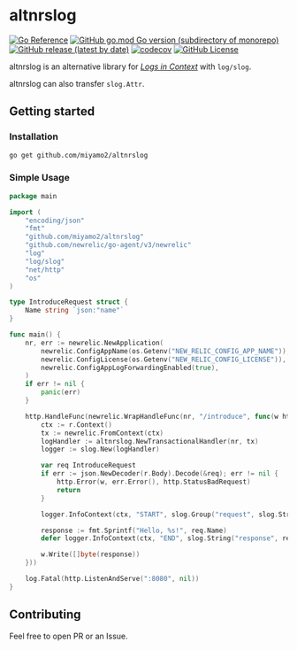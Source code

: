 # altnrslog

[![Go Reference](https://pkg.go.dev/badge/github.com/miyamo2/altnrslog.svg)](https://pkg.go.dev/github.com/miyamo2/altnrslog)
[![GitHub go.mod Go version (subdirectory of monorepo)](https://img.shields.io/github/go-mod/go-version/miyamo2/altnrslog?logo=go&style=flat-square)](https://img.shields.io/github/go-mod/go-version/miyamo2/altnrslog?logo=go&style=flat-square)
[![GitHub release (latest by date)](https://img.shields.io/github/v/release/miyamo2/altnrslog?style=flat-square)](https://img.shields.io/github/v/release/miyamo2/altnrslog?style=flat-square)
[![codecov](https://codecov.io/gh/miyamo2/altnrslog/graph/badge.svg?token=GLLLYODW45)](https://codecov.io/gh/miyamo2/altnrslog)
[![GitHub License](https://img.shields.io/github/license/miyamo2/altnrslog?style=flat-square&color=blue)](https://img.shields.io/github/license/miyamo2/altnrslog?style=flat-square&color=blue)

altnrslog is an alternative library for [_Logs in Context_](https://docs.newrelic.com/docs/logs/logs-context/logs-in-context/) with `log/slog`.

altnrslog can also transfer `slog.Attr`.

## Getting started

### Installation

```sh
go get github.com/miyamo2/altnrslog
```

### Simple Usage

```go
package main

import (
	"encoding/json"
	"fmt"
	"github.com/miyamo2/altnrslog"
	"github.com/newrelic/go-agent/v3/newrelic"
	"log"
	"log/slog"
	"net/http"
	"os"
)

type IntroduceRequest struct {
	Name string `json:"name"`
}

func main() {
	nr, err := newrelic.NewApplication(
		newrelic.ConfigAppName(os.Getenv("NEW_RELIC_CONFIG_APP_NAME")),
		newrelic.ConfigLicense(os.Getenv("NEW_RELIC_CONFIG_LICENSE")),
		newrelic.ConfigAppLogForwardingEnabled(true),
	)
	if err != nil {
		panic(err)
	}

	http.HandleFunc(newrelic.WrapHandleFunc(nr, "/introduce", func(w http.ResponseWriter, r *http.Request) {
		ctx := r.Context()
		tx := newrelic.FromContext(ctx)
		logHandler := altnrslog.NewTransactionalHandler(nr, tx)
		logger := slog.New(logHandler)

		var req IntroduceRequest
		if err := json.NewDecoder(r.Body).Decode(&req); err != nil {
			http.Error(w, err.Error(), http.StatusBadRequest)
			return
		}

		logger.InfoContext(ctx, "START", slog.Group("request", slog.String("name", req.Name)))

		response := fmt.Sprintf("Hello, %s!", req.Name)
		defer logger.InfoContext(ctx, "END", slog.String("response", response))

		w.Write([]byte(response))
	}))

	log.Fatal(http.ListenAndServe(":8080", nil))
}

```

## Contributing

Feel free to open PR or an Issue.
